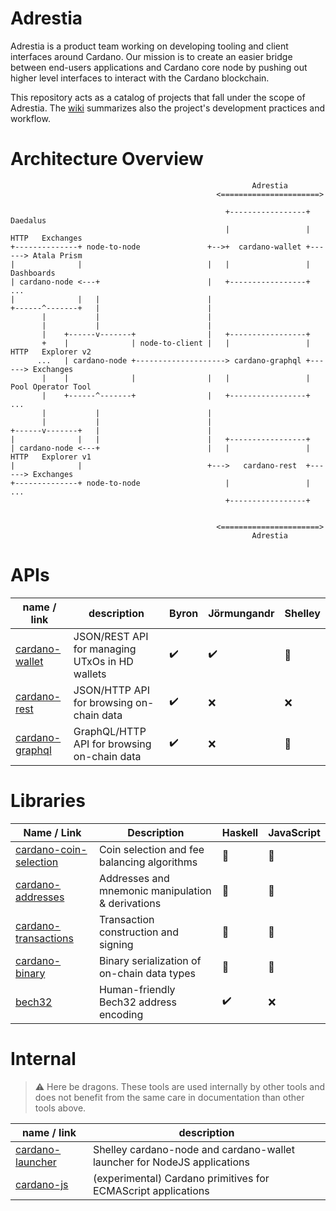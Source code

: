 # Adrestia

Adrestia is a product team working on developing tooling and client interfaces
around Cardano. Our mission is to create an easier bridge between end-users
applications and Cardano core node by pushing out higher level interfaces to
interact with the Cardano blockchain.

This repository acts as a catalog of projects that fall under the scope of
Adrestia. The [wiki](https://github.com/input-output-hk/adrestia.wiki) summarizes also
the project's development practices and workflow.

# Architecture Overview


```
                                                      Adrestia
                                              <======================>

                                                +-----------------+        Daedalus
                                                |                 | HTTP   Exchanges
+--------------+ node-to-node               +-->+  cardano-wallet +------> Atala Prism
|              |                            |   |                 |        Dashboards
| cardano-node <---+                        |   +-----------------+        ...
|              |   |                        |
+------^-------+   |                        |
       |           |                        |
       |           |                        |
       |    +------v-------+                |   +-----------------+
       +    |              | node-to-client |   |                 | HTTP   Explorer v2
      ...   | cardano-node +--------------------> cardano-graphql +------> Exchanges
       |    |              |                |   |                 |        Pool Operator Tool
       |    +------^-------+                |   +-----------------+        ...
       |           |                        |
       |           |                        |
+------v-------+   |                        |
|              |   |                        |   +-----------------+
| cardano-node <---+                        |   |                 | HTTP   Explorer v1
|              |                            +--->   cardano-rest  +------> Exchanges
+--------------+ node-to-node                   |                 |        ...
                                                +-----------------+


                                              <======================>
                                                      Adrestia
```

# APIs

name / link       | description                                    | Byron              | Jörmungandr        | Shelley
---               | ---                                            | ---                | ---                | ---
[cardano-wallet]  | JSON/REST API for managing UTxOs in HD wallets | :heavy_check_mark: | :heavy_check_mark: | :construction:
[cardano-rest]    | JSON/HTTP API for browsing on-chain data       | :heavy_check_mark: | :x:                | :x:
[cardano-graphql] | GraphQL/HTTP API for browsing on-chain data    | :heavy_check_mark: | :x:                | :construction:


# Libraries

Name / Link              | Description                                       | Haskell            | JavaScript
---                      | ---                                               | ---                | ---
[cardano-coin-selection] | Coin selection and fee balancing algorithms       | :construction:     | :construction:
[cardano-addresses]      | Addresses and mnemonic manipulation & derivations | :construction:     | :construction:
[cardano-transactions]   | Transaction construction and signing              | :construction:     | :construction:
[cardano-binary]         | Binary serialization of on-chain data types       | :construction:     | :construction:
[bech32]                 | Human-friendly Bech32 address encoding            | :heavy_check_mark: | :x:

# Internal

> :warning: Here be dragons. These tools are used internally by other tools and
> does not benefit from the same care in documentation than other tools above.

name / link        | description
---                | ---
[cardano-launcher] | Shelley cardano-node and cardano-wallet launcher for NodeJS applications
[cardano-js]       | (experimental) Cardano primitives for ECMAScript applications


[cardano-wallet]: https://github.com/input-output-hk/cardano-wallet
[cardano-rest]: https://github.com/input-output-hk/cardano-rest
[cardano-graphql]: https://github.com/input-output-hk/cardano-graphql
[cardano-coin-selection]: https://github.com/input-output-hk/cardano-coin-selection
[cardano-addresses]: https://github.com/input-output-hk/cardano-addresses
[cardano-transactions]: https://github.com/input-output-hk/cardano-transactions
[cardano-binary]: https://github.com/input-output-hk/cardano-binary
[bech32]: https://github.com/input-output-hk/bech32
[cardano-launcher]: https://github.com/input-output-hk/cardano-launcher
[cardano-js]: https://github.com/input-output-hk/cardano-js
